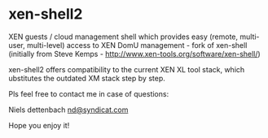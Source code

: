 # xen-shell2
XEN guests / cloud management shell which provides easy (remote, multi-user, multi-level) access to XEN DomU management - fork of xen-shell (initially from Steve Kemps - http://www.xen-tools.org/software/xen-shell/)

xen-shell2 offers compatibility to the current XEN XL tool stack, which ubstitutes the outdated XM stack step by step.

Pls feel free to contact me in case of questions:

Niels dettenbach <nd@syndicat.com>

Hope you enjoy it!
